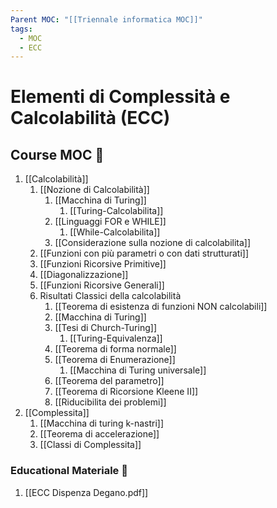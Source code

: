 ```yaml
---
Parent MOC: "[[Triennale informatica MOC]]"
tags:
  - MOC
  - ECC
---
```



# Elementi di Complessità e Calcolabilità (ECC)

## Course MOC  📒
1. [[Calcolabilità]]
	1. [[Nozione di Calcolabilità]]
		1. [[Macchina di Turing]]
			1. [[Turing-Calcolabilita]]
		2. [[Linguaggi FOR e WHILE]]
			1. [[While-Calcolabilita]]
		3. [[Considerazione sulla nozione di calcolabilita]]
	2. [[Funzioni con più parametri o con dati strutturati]]
	3. [[Funzioni Ricorsive Primitive]]
	4. [[Diagonalizzazione]]
	5. [[Funzioni Ricorsive Generali]]
	6. Risultati Classici della calcolabilità
		1. [[Teorema di esistenza di funzioni NON calcolabili]]
		2. [[Macchina di Turing]]
		3. [[Tesi di Church-Turing]]
			1. [[Turing-Equivalenza]]
		4. [[Teorema di forma normale]]
		5. [[Teorema di Enumerazione]]
			1. [[Macchina di Turing universale]]
		6. [[Teorema del parametro]]
		7. [[Teorema di Ricorsione Kleene II]]
		8. [[Riducibilita dei problemi]]
2. [[Complessita]]
	1. [[Macchina di turing k-nastri]]
	2. [[Teorema di accelerazione]]
	3. [[Classi di Complessita]]



### Educational Materiale 🧱
1. [[ECC Dispenza Degano.pdf]]



